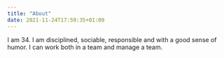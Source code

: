 ```yaml
---
title: "About"
date: 2021-11-24T17:59:35+01:00
---
```


I am 34. I am disciplined, sociable, responsible and with a good sense of humor. I can work both in a team and manage a team.
